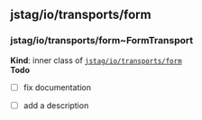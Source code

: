 <a name="module_jstag/io/transports/form"></a>

## jstag/io/transports/form
<a name="module_jstag/io/transports/form..FormTransport"></a>

### jstag/io/transports/form~FormTransport
**Kind**: inner class of <code>[jstag/io/transports/form](#module_jstag/io/transports/form)</code>  
**Todo**

- [ ] fix documentation
- [ ] add a description

